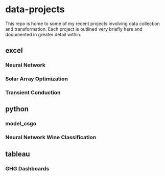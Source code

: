 # data-projects
This repo is home to some of my recent projects involving data collection and transformation. Each project is outlined very briefly here and documented in greater detail within.

## excel
### Neural Network
### Solar Array Optimization
### Transient Conduction

## python
### model_csgo
### Neural Network Wine Classification

## tableau
### GHG Dashboards
